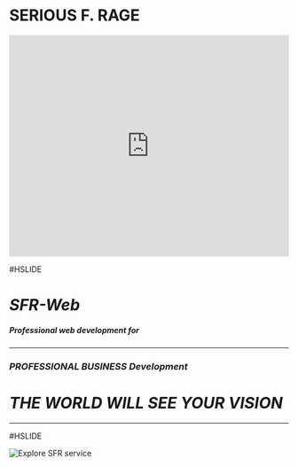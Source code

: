 # **__SERIOUS F. RAGE__**
<iframe scrolling="yes" seamless="seamless" class="inner" width="100%" height="400px" src="https://serious-rage.github.io/" frameborder="0" allowfullscreen></iframe>

#HSLIDE

# *SFR-Web*
##### Professional web development for  	
- - - - - 
### *__PROFESSIONAL BUSINESS Development__*	
# **_THE WORLD WILL SEE YOUR VISION_**
- - - - - - - - - - - - -
#HSLIDE

![Explore SFR service](http://facebook.github.io/flux/img/flux-simple-f8-diagram-explained-1300w.png)







